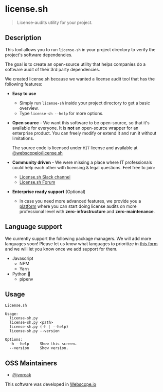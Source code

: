 # license.sh

>  License-audits utility for your project.

## Description

This tool allows you to run `license-sh` in your project directory to
verify the project's software dependencies.

The goal is to create an open-source utility that helps companies do a
software audit of their 3rd party dependencies.

We created license.sh because we wanted a license audit tool that has
the following features:

- **Easy to use** 
  -   Simply run `license-sh` inside your project directory to get a
      basic overview.
  -   Type `license-sh --help` for more options.
- **Open source** - We want this software to be open-source, so that
  it's available for everyone. It is **not** an open-source wrapper for
  an enterprise product. You can freely modify or extend it and run it
  without limitations.
     
     The source code is licensed under `MIT` license and
     available at
     [@webscopeio/license.sh](https://github.com/webscopeio/license.sh)
     
- **Community driven** - We were missing a place where IT professionals
  could help each other with licensing & legal questions. Feel free to
  join:
    - [License.sh Slack channel]()
    - [License.sh Forum]()
  
- **Enterprise ready support** (Optional)
  - In case you need more advanced features, we provide you a
    [platform]() where you can start doing license audits on more
    professional level with **zero-infrastructure** and
    **zero-maintenance**.
    

## Language support
 
We currently support the following package managers. We will add more
languages soon! Please let us know what languages to prioritize in [this
form]() and we will let you know once we add support for them.

* Javascript
  * NPM
  * Yarn
* Python :snake:
  * pipenv
  
## Usage

```
License.sh

Usage:
  license-sh.py
  license-sh.py <path>
  license-sh.py (-h | --help)
  license-sh.py --version

Options:
  -h --help     Show this screen.
  --version     Show version.
```

## OSS Maintainers

- [@jvorcak](https://github.com/jvorcak)

This software was developed in [Webscope.io](https://webscope.io)
